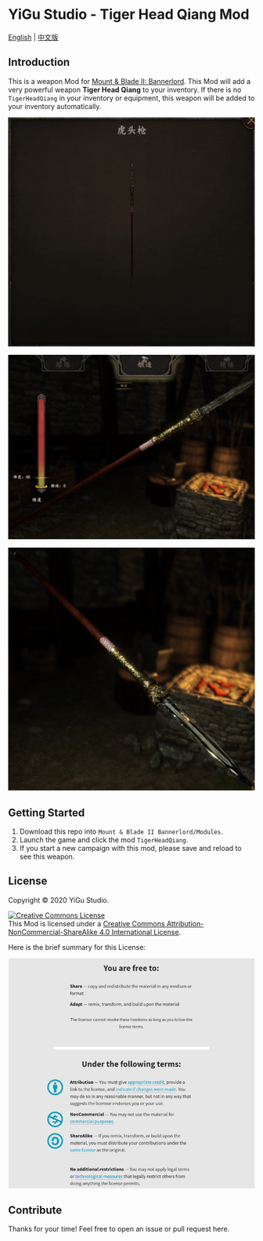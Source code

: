 # YiGu Studio - Tiger Head Qiang Mod

[English](README.md) | [中文版](README_CN.md)

## Introduction

This is a weapon Mod for [Mount & Blade II: Bannerlord](https://www.taleworlds.com/en/Games/Bannerlord). This Mod will add a very powerful weapon **Tiger Head Qiang** to your inventory. If there is no `TigerHeadQiang` in your inventory or equipment, this weapon will be added to your inventory automatically.

![Tiger Head Qiang Preview](./doc/TigerHeadQiang_Preview.png)

![Tiger Head Qiang Crafting](./doc/TigerHeadQiang_Crafting.png)

![Tiger Head Qiang Crafting - 2](./doc/TigerHeadQiang_Crafting_2.png)

## Getting Started

1. Download this repo into `Mount & Blade II Bannerlord/Modules`.
2. Launch the game and click the mod `TigerHeadQiang`.
3. If you start a new campaign with this mod, please save and reload to see this weapon.

## License

Copyright © 2020 YiGu Studio.

<a rel="license" href="http://creativecommons.org/licenses/by-nc-sa/4.0/"><img alt="Creative Commons License" style="border-width:0" src="https://i.creativecommons.org/l/by-nc-sa/4.0/88x31.png" /></a><br />This Mod is licensed under a <a rel="license" href="http://creativecommons.org/licenses/by-nc-sa/4.0/">Creative Commons Attribution-NonCommercial-ShareAlike 4.0 International License</a>.

Here is the brief summary for this License:

![CC_BY_NC_SA_Summary_CN](./doc/CC_BY_NC_SA_Summary.png)

## Contribute

Thanks for your time! Feel free to open an issue or pull request here.
